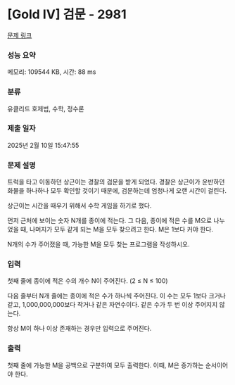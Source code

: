 # [Gold IV] 검문 - 2981 

[문제 링크](https://www.acmicpc.net/problem/2981) 

### 성능 요약

메모리: 109544 KB, 시간: 88 ms

### 분류

유클리드 호제법, 수학, 정수론

### 제출 일자

2025년 2월 10일 15:47:55

### 문제 설명

<p>트럭을 타고 이동하던 상근이는 경찰의 검문을 받게 되었다. 경찰은 상근이가 운반하던 화물을 하나하나 모두 확인할 것이기 때문에, 검문하는데 엄청나게 오랜 시간이 걸린다.</p>

<p>상근이는 시간을 때우기 위해서 수학 게임을 하기로 했다.</p>

<p>먼저 근처에 보이는 숫자 N개를 종이에 적는다. 그 다음, 종이에 적은 수를 M으로 나누었을 때, 나머지가 모두 같게 되는 M을 모두 찾으려고 한다. M은 1보다 커야 한다.</p>

<p>N개의 수가 주어졌을 때, 가능한 M을 모두 찾는 프로그램을 작성하시오.</p>

### 입력 

 <p>첫째 줄에 종이에 적은 수의 개수 N이 주어진다. (2 ≤ N ≤ 100)</p>

<p>다음 줄부터 N개 줄에는 종이에 적은 수가 하나씩 주어진다. 이 수는 모두 1보다 크거나 같고, 1,000,000,000보다 작거나 같은 자연수이다. 같은 수가 두 번 이상 주어지지 않는다.</p>

<p>항상 M이 하나 이상 존재하는 경우만 입력으로 주어진다.</p>

### 출력 

 <p>첫째 줄에 가능한 M을 공백으로 구분하여 모두 출력한다. 이때, M은 증가하는 순서이어야 한다.</p>

